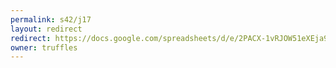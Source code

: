 ```yaml
---
permalink: s42/j17
layout: redirect
redirect: https://docs.google.com/spreadsheets/d/e/2PACX-1vRJOW51eXEja9aYAmDlu68bwrFGAMADaW6JLyzpuXiz_moW7SoE0bS1yAB2USUgjbX9LLWPw_U_o6Pp/pubhtml
owner: truffles
---
```

